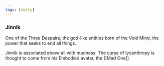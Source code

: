 ```yaml
---
tags: [deity]
---
```


### Jinnik

One of the Three Despairs, the god-like entities born of the Void Mind, the power that seeks to end all things. 

Jinnik is associated above all with madness. The curse of lycanthropy is thought to come from his Embodied avatar, the [[Mad One]]. 

